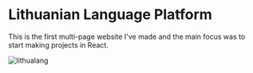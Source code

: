 # Lithuanian Language Platform 

This is the first multi-page website I've made and the main focus was to start making projects in React.

![lithualang](https://github.com/adelinetr/lithualang/assets/119743518/438b88dc-24c5-4c5c-bcac-572e95236587)

